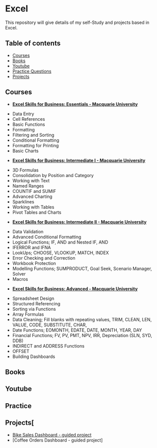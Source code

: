 # Excel
This repository will give details of my self-Study and projects based in Excel.

## Table of contents
- [Courses](#courses)
- [Books](#books)
- [Youtube](#youtube)
- [Practice Questions](#practice-questions)
- [Projects](#projects)


## Courses

- [**Excel Skills for Business: Essentials - Macquarie University**](https://www.coursera.org/learn/excel-essentials)
+ Data Entry
+ Cell References
+ Basic Functions
+ Formatting
+ Filtering and Sorting
+ Conditional Formatting
+ Formatting for Printing
+ Basic Charts

- [**Excel Skills for Business: Intermediate I - Macquarie University**](https://www.coursera.org/learn/excel-intermediate-1)
+ 3D Formulas
+ Consolidation by Position and Category 
+ Working with Text
+ Named Ranges
+ COUNTIF and SUMIF
+ Advanced Charting
+ Sparklines
+ Working with Tables
+ Pivot Tables and Charts

- [**Excel Skills for Business: Intermediate II - Macquarie University**](https://www.coursera.org/learn/excel-intermediate-2)
+ Data Validation
+ Advanced Conditional Formatting
+ Logical Functions; IF, AND and Nested IF, AND
+ IFERROR and IFNA
+ LookUps; CHOOSE, VLOOKUP, MATCH, INDEX
+ Error Checking and Correction
+ Workbook Protection
+ Modelling Functions; SUMPRODUCT, Goal Seek, Scenario Manager, Solver
+ Macros

- [**Excel Skills for Business: Advanced - Macquarie University**](https://www.coursera.org/learn/excel-advanced)
+ Spreadsheet Design
+ Structured Referencing
+ Sorting via Functions
+ Array Formulas
+ Data Cleaning; Fill blanks with repeating values, TRIM, CLEAN, LEN, VALUE, CODE, SUBSTITUTE, CHAR,  
+ Date Functions; EOMONTH, EDATE, DATE, MONTH, YEAR, DAY
+ Financial Functions; FV, PV, PMT, NPV, IRR, Depreciation (SLN, SYD, DDB)
+ INDIRECT and ADDRESS Functions
+ OFFSET
+ Building Dashboards


  
## Books

## Youtube 

## Practice

## Projects[
+ [Bike Sales Dashboard - guided project](https://github.com/erin-howard018/excel/tree/6a97702841900d634fd2028bb0d922523e4ae271/Bike%20Sales%20Dashboard)
+ [Coffee Orders Dashboard - guided project]
